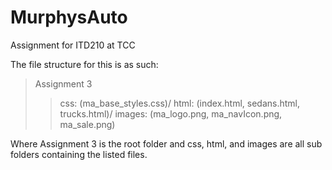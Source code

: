 # MurphysAuto
Assignment for ITD210 at TCC 

The file structure for this is as such:
>Assignment 3
>> css: (ma_base_styles.css)/
>> html: (index.html, sedans.html, trucks.html)/
>> images: (ma_logo.png, ma_navIcon.png, ma_sale.png)

Where Assignment 3 is the root folder and
css, html, and images are all sub folders containing the listed files.
